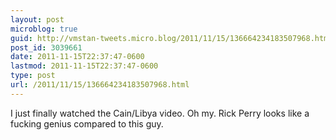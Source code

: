 ```yaml
---
layout: post
microblog: true
guid: http://vmstan-tweets.micro.blog/2011/11/15/136664234183507968.html
post_id: 3039661
date: 2011-11-15T22:37:47-0600
lastmod: 2011-11-15T22:37:47-0600
type: post
url: /2011/11/15/136664234183507968.html
---
```

I just finally watched the Cain/Libya video. Oh my. Rick Perry looks like a fucking genius compared to this guy.
